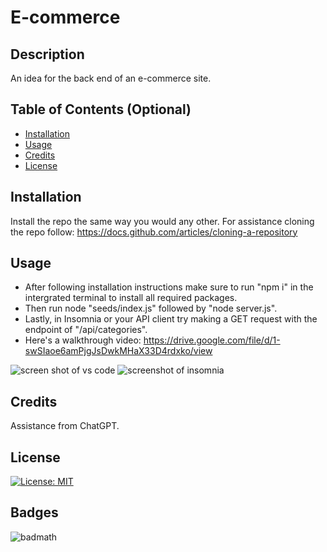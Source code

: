 

# E-commerce

## Description

An idea for the back end of an e-commerce site. 

## Table of Contents (Optional)

- [Installation](#installation)
- [Usage](#usage)
- [Credits](#credits)
- [License](#license)

## Installation

Install the repo the same way you would any other.
For assistance cloning the repo follow: https://docs.github.com/articles/cloning-a-repository

## Usage
- After following installation instructions make sure to run "npm i" in the intergrated terminal to install all required packages. 
- Then run node "seeds/index.js" followed by "node server.js".
- Lastly, in Insomnia or your API client try making a GET request with the endpoint of "/api/categories".
- Here's a walkthrough video: https://drive.google.com/file/d/1-swSIaoe6amPjgJsDwkMHaX33D4rdxko/view



![screen shot of vs code](<./assets/images/Screenshot 2024-05-27 at 9.59.44 AM.png>)
![screenshot of insomnia](<./assets/images/Screenshot 2024-05-27 at 9.57.32 AM.png>)
## Credits

Assistance from ChatGPT.

## License

[![License: MIT](https://img.shields.io/badge/License-MIT-yellow.svg)](https://opensource.org/licenses/MIT)

## Badges

![badmath](https://img.shields.io/github/languages/top/lernantino/badmath)
